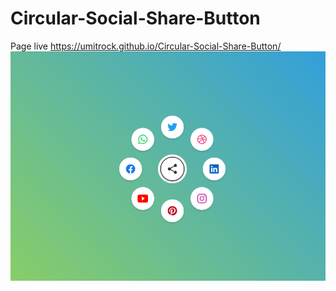 # Circular-Social-Share-Button
Page live https://umitrock.github.io/Circular-Social-Share-Button/
<img src="https://github.com/UmitRock/Circular-Social-Share-Button/blob/main/page.png?raw=true" alt="">
